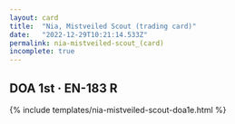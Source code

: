 ```yaml
---
layout: card
title:  "Nia, Mistveiled Scout (trading card)"
date:   "2022-12-29T10:21:14.533Z"
permalink: nia-mistveiled-scout_(card)
incomplete: true
---
```


## DOA 1st &middot; EN-183 R

{% include templates/nia-mistveiled-scout-doa1e.html %}
